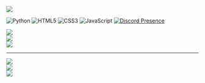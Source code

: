 [![](https://visitcount.itsvg.in/api?id=6nvy&icon=6&color=12)](https://visitcount.itsvg.in)


![Python](https://img.shields.io/badge/python-3670A0?style=for-the-badge&logo=python&logoColor=ffdd54) ![HTML5](https://img.shields.io/badge/html5-%23E34F26.svg?style=for-the-badge&logo=html5&logoColor=white) ![CSS3](https://img.shields.io/badge/css3-%231572B6.svg?style=for-the-badge&logo=css3&logoColor=white) ![JavaScript](https://img.shields.io/badge/javascript-%23323330.svg?style=for-the-badge&logo=javascript&logoColor=%23F7DF1E)
[![Discord Presence](https://lanyard.cnrad.dev/api/254735275777851404)](https://discord.com/users/254735275777851404)

![](https://github-readme-stats.vercel.app/api?username=6nvy&theme=dark&hide_border=false&include_all_commits=false&count_private=false)<br/>
![](https://github-readme-streak-stats.herokuapp.com/?user=6nvy&theme=dark&hide_border=false)<br/>
![](https://github-readme-stats.vercel.app/api/top-langs/?username=6nvy&theme=dark&hide_border=false&include_all_commits=false&count_private=false&layout=compact)

---
![](https://github-readme-stats.vercel.app/api?username=6nvy&theme=dark&hide_border=false&include_all_commits=false&count_private=false)<br/>
![](https://github-readme-streak-stats.herokuapp.com/?user=6nvy&theme=dark&hide_border=false)<br/>
![](https://github-readme-stats.vercel.app/api/top-langs/?username=6nvy&theme=dark&hide_border=false&include_all_commits=false&count_private=false&layout=compact)

<!-- Proudly created with GPRM ( https://gprm.itsvg.in ) -->



